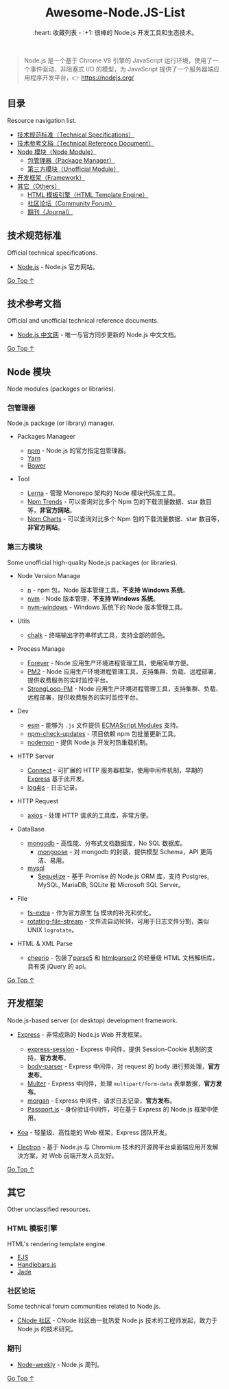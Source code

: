 <div align="center">
  <h1>Awesome-Node.JS-List</h1>

  <p>:heart: 收藏列表 - :+1: 很棒的 Node.js 开发工具和生态技术。</p>
</div>

<br />

> Node.js 是一个基于 Chrome V8 引擎的 JavaScript 运行环境，使用了一个事件驱动、非阻塞式 I/O 的模型，为 JavaScript 提供了一个服务器端应用程序开发平台，:point_right: https://nodejs.org/

## 目录

Resource navigation list.

- [技术规范标准（Technical Specifications）](#技术规范标准)
- [技术参考文档（Technical Reference Document）](#技术参考文档)
- [Node 模块（Node Module）](#node-模块)
  - [包管理器（Package Manager）](#包管理器)
  - [第三方模块（Unofficial Module）](#第三方模块)
- [开发框架（Framework）](#开发框架)
- [其它（Others）](#其它)
  - [HTML 模板引擎（HTML Template Engine）](#html-模板引擎)
  - [社区论坛（Community Forum）](#社区论坛)
  - [期刊（Journal）](#期刊)

## 技术规范标准

Official technical specifications.

- [Node.js](https://nodejs.org/) - Node.js 官方网站。

[Go Top ↑](#awesome-nodejs-list)

## 技术参考文档

Official and unofficial technical reference documents.

- [Node.js 中文网](http://nodejs.cn/) - 唯一与官方同步更新的 Node.js 中文文档。

[Go Top ↑](#awesome-nodejs-list)

## Node 模块

Node modules (packages or libraries).

### 包管理器

Node.js package (or library) manager.

- Packages Manageer
  - [npm](https://www.npmjs.com/) - Node.js 的官方指定包管理器。
  - [Yarn](https://www.yarnpkg.com/)
  - [Bower](https://bower.io/)

- Tool
  - [Lerna](https://lerna.js.org/) - 管理 Monorepo 架构的 Node 模块代码库工具。
  - [Npm Trends](https://www.npmtrends.com/) - 可以查询对比多个 Npm 包的下载流量数据、star 数目等，**非官方网站**。
  - [Npm Charts](https://npmcharts.com/) - 可以查询对比多个 Npm 包的下载流量数据、star 数目等，**非官方网站**。
  
### 第三方模块

Some unofficial high-quality Node.js packages (or libraries).

- Node Version Manage
  - [n](https://github.com/tj/n) - npm 包，Node 版本管理工具，**不支持 Windows 系统**。
  - [nvm](https://github.com/nvm-sh/nvm) - Node 版本管理，**不支持 Windows 系统**。
  - [nvm-windows](https://github.com/coreybutler/nvm-windows) - Windows 系统下的 Node 版本管理工具。

- Utils
  - [chalk](https://github.com/chalk/chalk) - 终端输出字符串样式工具，支持全部的颜色。

- Process Manage
  - [Forever](https://github.com/foreversd/forever) - Node 应用生产环境进程管理工具，使用简单方便。
  - [PM2](https://pm2.keymetrics.io/) - Node 应用生产环境进程管理工具，支持集群、负载、远程部署，提供收费服务的实时监控平台。
  - [StrongLoop-PM](http://strong-pm.io/) - Node 应用生产环境进程管理工具，支持集群、负载、远程部署，提供收费服务的实时监控平台。

- Dev
  - [esm](https://github.com/standard-things/esm) - 能够为 `.js` 文件提供 [ECMAScript Modules](https://tc39.es/ecma262/#sec-modules) 支持。
  - [npm-check-updates](https://github.com/tjunnone/npm-check-updates) - 项目依赖 npm 包批量更新工具。
  - [nodemon](https://nodemon.io) - 提供 Node.js 开发时热重载机制。

- HTTP Server
  - [Connect](https://github.com/senchalabs/connect) - 可扩展的 HTTP 服务器框架，使用中间件机制，早期的 [Express](http://expressjs.com/) 基于此开发。
  - [log4js](https://github.com/log4js-node/log4js-node) - 日志记录。

- HTTP Request
  - [axios](https://github.com/axios/axios) - 处理 HTTP 请求的工具库，非常方便。
  
- DataBase
  - [mongodb](http://mongodb.github.io/node-mongodb-native/) - 高性能、分布式文档数据库，No SQL 数据库。
    - [mongoose](https://mongoosejs.com/) - 对 mongodb 的封装，提供模型 Schema，API 更简洁、易用。
  - [mysql](https://github.com/mysqljs/mysql)
    - [Sequelize](https://sequelize.org/) - 基于 Promise 的 Node.js ORM 库，支持 Postgres, MySQL, MariaDB, SQLite 和 Microsoft SQL Server。
  
- File
  - [fs-extra](https://github.com/jprichardson/node-fs-extra) - 作为官方原生 [fs](https://nodejs.org/api/fs.html) 模块的补充和优化。
  - [rotating-file-stream](https://github.com/iccicci/rotating-file-stream) - 文件流自动轮转，可用于日志文件分割，类似 UNIX `logrotate`。

- HTML & XML Parse
  - [cheerio](https://cheerio.js.org/) - 包装了[parse5](https://github.com/inikulin/parse5) 和 [htmlparser2](https://github.com/fb55/htmlparser2/) 的轻量级 HTML 文档解析库，具有类 jQuery 的 api。

[Go Top ↑](#awesome-nodejs-list)

## 开发框架

Node.js-based server (or desktop) development framework.

- [Express](http://expressjs.com/) - 非常成熟的 Node.js Web 开发框架。
  - [express-session](https://github.com/expressjs/session) - Express 中间件，提供 Session-Cookie 机制的支持，**官方发布**。
  - [body-parser](https://github.com/expressjs/body-parser) - Express 中间件，对 request 的 body 进行预处理，**官方发布**。
  - [Multer](https://github.com/expressjs/multer) - Express 中间件，处理 `multipart/form-data` 表单数据，**官方发布**。
  - [morgan](https://github.com/expressjs/morgan) - Express 中间件，请求日志记录，**官方发布**。
  - [Passport.js](http://www.passportjs.org/) - 身份验证中间件，可在基于 Express 的 Node.js 框架中使用。
  
- [Koa](https://koajs.com/) - 轻量级、高性能的 Web 框架，Express 团队开发。
  
- [Electron](https://electronjs.org/) - 基于 Node.js 与 Chromium 技术的开源跨平台桌面端应用开发解决方案，对 Web 前端开发人员友好。

[Go Top ↑](#awesome-nodejs-list)

## 其它

Other unclassified resources.

### HTML 模板引擎

HTML's rendering template engine.

- [EJS](https://ejs.co)
- [Handlebars.js](http://handlebarsjs.com/)
- [Jade](http://jade-lang.com/)

### 社区论坛

Some technical forum communities related to Node.js.

- [CNode 社区](https://cnodejs.org/) - CNode 社区由一批热爱 Node.js 技术的工程师发起，致力于 Node.js 的技术研究。

### 期刊

- [Node-weekly](https://nodeweekly.com/) - Node.js 周刊。

[Go Top ↑](#awesome-nodejs-list)
